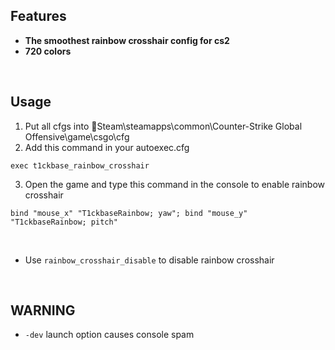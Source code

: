 ## Features
- **The smoothest rainbow crosshair config for cs2**
- **720 colors**

<br/>

## Usage
1. Put all cfgs into :file_folder:Steam\steamapps\common\Counter-Strike Global Offensive\game\csgo\cfg
2. Add this command in your autoexec.cfg
```
exec t1ckbase_rainbow_crosshair
```
3. Open the game and type this command in the console to enable rainbow crosshair
```
bind "mouse_x" "T1ckbaseRainbow; yaw"; bind "mouse_y" "T1ckbaseRainbow; pitch"
```
<br/>

- Use `rainbow_crosshair_disable` to disable rainbow crosshair

<br/>

## WARNING
- `-dev` launch option causes console spam
